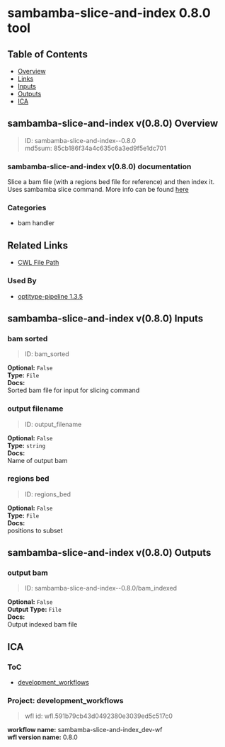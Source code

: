 
sambamba-slice-and-index 0.8.0 tool
===================================

## Table of Contents
  
- [Overview](#sambamba-slice-and-index-v080-overview)  
- [Links](#related-links)  
- [Inputs](#sambamba-slice-and-index-v080-inputs)  
- [Outputs](#sambamba-slice-and-index-v080-outputs)  
- [ICA](#ica)  


## sambamba-slice-and-index v(0.8.0) Overview



  
> ID: sambamba-slice-and-index--0.8.0  
> md5sum: 85cb186f34a4c635c6a3ed9f5e1dc701

### sambamba-slice-and-index v(0.8.0) documentation
  
Slice a bam file (with a regions bed file for reference) and then index it.
Uses sambamba slice command.
More info can be found [here](https://lomereiter.github.io/sambamba/docs/sambamba-slice.html)

### Categories
  
- bam handler  


## Related Links
  
- [CWL File Path](../../../../../../tools/sambamba-slice-and-index/0.8.0/sambamba-slice-and-index__0.8.0.cwl)  


### Used By
  
- [optitype-pipeline 1.3.5](../../../workflows/optitype-pipeline/1.3.5/optitype-pipeline__1.3.5.md)  

  


## sambamba-slice-and-index v(0.8.0) Inputs

### bam sorted



  
> ID: bam_sorted
  
**Optional:** `False`  
**Type:** `File`  
**Docs:**  
Sorted bam file for input for slicing command


### output filename



  
> ID: output_filename
  
**Optional:** `False`  
**Type:** `string`  
**Docs:**  
Name of output bam


### regions bed



  
> ID: regions_bed
  
**Optional:** `False`  
**Type:** `File`  
**Docs:**  
positions to subset
  


## sambamba-slice-and-index v(0.8.0) Outputs

### output bam



  
> ID: sambamba-slice-and-index--0.8.0/bam_indexed  

  
**Optional:** `False`  
**Output Type:** `File`  
**Docs:**  
Output indexed bam file
  

  


## ICA

### ToC
  
- [development_workflows](#development_workflows)  


### Project: development_workflows


> wfl id: wfl.591b79cb43d0492380e3039ed5c517c0  

  
**workflow name:** sambamba-slice-and-index_dev-wf  
**wfl version name:** 0.8.0  

  

